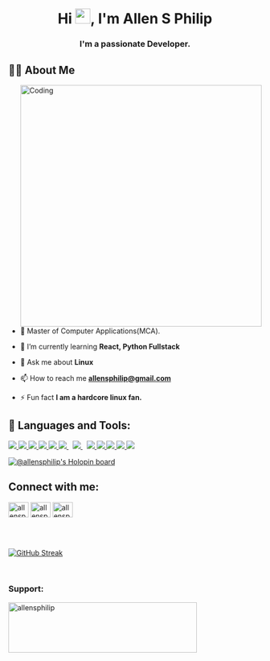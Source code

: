 <h1 align="center">Hi <img src="https://raw.githubusercontent.com/MartinHeinz/MartinHeinz/master/wave.gif" width="30px">, I'm Allen S Philip</h1>
<h3 align="center">I'm a passionate Developer.</h3>

## 🙋‍♂️ About Me

<img align= "right" alt="Coding" width="480" height="auto"  src="https://c.tenor.com/2uyENRmiUt0AAAAC/coding.gif" height="175px"/></a>

- 🔭 Master of Computer Applications(MCA).

- 🌱 I’m currently learning ****React, Python Fullstack****

- 💬 Ask me about ****Linux****

- 📫 How to reach me **allensphilip@gmail.com**

- ⚡ Fun fact **I am a hardcore linux fan.**

## 🚀 Languages and Tools:

<p align="left"> 
    <a href="https://developer.mozilla.org/en-US/docs/Web/JavaScript" target="_blank"> <img src="https://img.icons8.com/color/48/000000/javascript.png"/> </a> 
    <a href="https://www.w3.org/html/" target="_blank"> <img src="https://img.icons8.com/color/48/000000/html-5.png"/> </a> 
    <a href="https://www.w3schools.com/css/" target="_blank"> <img src="https://img.icons8.com/color/48/000000/css3.png"/> </a> 
    <a href="https://getbootstrap.com" target="_blank"> <img src="https://img.icons8.com/color/48/000000/bootstrap.png"/> </a> 
    <a href="https://www.python.org" target="_blank"> <img src="https://img.icons8.com/color/48/000000/python.png"/> </a> 
    <a style="padding-right:8px;" href="https://nodejs.org" target="_blank"> <img src="https://img.icons8.com/color/48/000000/nodejs.png"/> </a> 
    <a style="padding-right:8px;" href="https://www.mysql.com/" target="_blank"> <img src="https://img.icons8.com/fluent/50/000000/mysql-logo.png"/> </a> 
    <a href="https://www.java.com" target="_blank"> <img src="https://img.icons8.com/color/48/000000/java-coffee-cup-logo.png"/> </a> 
    <a href="https://git-scm.com/" target="_blank"> <img src="https://img.icons8.com/color/48/000000/git.png"/> </a>
    <a href="https://www.debian.org/"><img src="https://img.icons8.com/color/48/000000/debian.png"/>
    <a href="https://www.kali.org/"><img src="https://img.icons8.com/color/48/000000/kali-linux.png"/>
    <img src="https://img.icons8.com/color/48/000000/console.png"/>

</p>

[![@allensphilip's Holopin board](https://holopin.me/allensphilip)](https://holopin.io/@allensphilip)

## Connect with me:
<p align="left">
<a href="https://linkedin.com/in/allensphilip" target="blank"><img align="center" src="https://raw.githubusercontent.com/rahuldkjain/github-profile-readme-generator/master/src/images/icons/Social/linked-in-alt.svg" alt="allensphilip" height="30" width="40" /></a>
<a href="https://instagram.com/allensphilip" target="blank"><img align="center" src="https://raw.githubusercontent.com/rahuldkjain/github-profile-readme-generator/master/src/images/icons/Social/instagram.svg" alt="allensphilip" height="30" width="40" /></a>
<a href="https://discord.gg/allensphilip#7560" target="blank"><img align="center" src="https://raw.githubusercontent.com/rahuldkjain/github-profile-readme-generator/master/src/images/icons/Social/discord.svg" alt="allensphilip#7560" height="30" width="40" /></a>
</p>
<br>

<!-- [![GitHub Streak](https://github-readme-streak-stats.herokuapp.com?user=allensphilip&theme=dark&ring=91FF7E&background=45%2C000000%2C144512&border=000000&stroke=54EB80&fire=38EB3F&currStreakNum=FFFFFF&sideNums=FFFFFF&currStreakLabel=EBEBEB)](https://git.io/streak-stats)  -->


<br/>

[![GitHub Streak](https://streak-stats.demolab.com?user=allensphilip)](https://git.io/streak-stats)
<!--[![Allen's Github stats](https://github-readme-stats.vercel.app/api?username=allensphilip)]<br/>-->
<br/>

<h3 align="left">Support:</h3>
<p><a href="https://www.buymeacoffee.com/allensphilip"> <img align="left" src="https://www.buymeacoffee.com/assets/img/guidelines/download-assets-sm-1.svg" height="100" width="375" alt="allensphilip" /></a></p><br><br>

<!-- ## ❤ Views and Followers
<a href="https://github.com/Meghna-DAS/github-profile-views-counter">

![](https://komarev.com/ghpvc/?username=allensphilip)

    <img src="https://komarev.com/ghpvc/?username=allensphilip">
</a>
<a href="https://github.com/SubhamRaoniar28?tab=followers"><img src="https://img.shields.io/github/followers/allensphilip?label=Followers&style=social" alt="GitHub Badge"></a> -->
